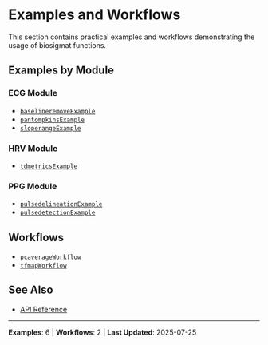# Examples and Workflows

This section contains practical examples and workflows demonstrating the usage of biosigmat functions.

## Examples by Module

### ECG Module

- [`baselineremoveExample`](baselineremoveExample.md)
- [`pantompkinsExample`](pantompkinsExample.md)
- [`sloperangeExample`](sloperangeExample.md)

### HRV Module

- [`tdmetricsExample`](tdmetricsExample.md)

### PPG Module

- [`pulsedelineationExample`](pulsedelineationExample.md)
- [`pulsedetectionExample`](pulsedetectionExample.md)

## Workflows

- [`pcaverageWorkflow`](pcaverageWorkflow.md)
- [`tfmapWorkflow`](tfmapWorkflow.md)

## See Also

- [API Reference](../api/README.md)

---

**Examples**: 6 | **Workflows**: 2 | **Last Updated**: 2025-07-25
